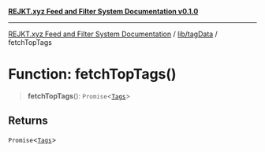 [**REJKT.xyz Feed and Filter System Documentation v0.1.0**](../../../README.md)

***

[REJKT.xyz Feed and Filter System Documentation](../../../modules.md) / [lib/tagData](../README.md) / fetchTopTags

# Function: fetchTopTags()

> **fetchTopTags**(): `Promise`\<[`Tags`](../type-aliases/Tags.md)\>

## Returns

`Promise`\<[`Tags`](../type-aliases/Tags.md)\>
